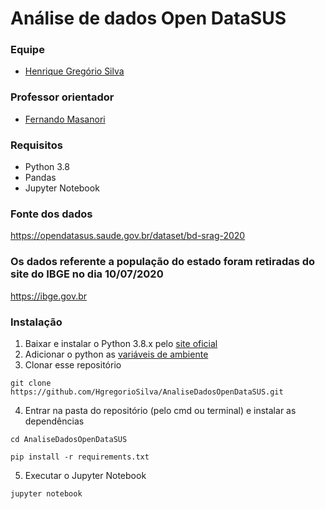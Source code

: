 
# Análise de dados Open DataSUS



### Equipe
- [Henrique Gregório Silva](https://github.com/HgregorioSilva)


### Professor orientador
- [Fernando Masanori](https://github.com/fmasanori)

### Requisitos
- Python 3.8
- Pandas
- Jupyter Notebook

### Fonte dos dados
https://opendatasus.saude.gov.br/dataset/bd-srag-2020

### Os dados referente a população do estado foram retiradas do site do IBGE no dia 10/07/2020
https://ibge.gov.br



### Instalação
1. Baixar e instalar o Python 3.8.x pelo [site oficial](https://www.python.org/downloads/)
2. Adicionar o python as [variáveis de ambiente](https://datatofish.com/add-python-to-windows-path/)
3. Clonar esse repositório 
```
git clone https://github.com/HgregorioSilva/AnaliseDadosOpenDataSUS.git
```
4. Entrar na pasta do repositório (pelo cmd ou terminal) e instalar as dependências
```
cd AnaliseDadosOpenDataSUS
```

```
pip install -r requirements.txt
```
5. Executar o Jupyter Notebook
```
jupyter notebook
```

